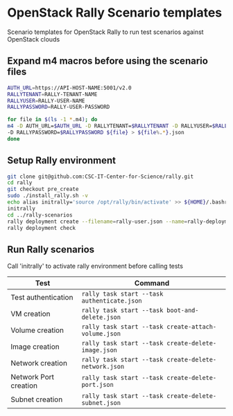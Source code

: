 OpenStack Rally Scenario templates
==================================

Scenario templates for OpenStack Rally to run test scenarios against OpenStack clouds

Expand m4 macros before using the scenario files
------------------------------------------------

```bash
AUTH_URL=https://API-HOST-NAME:5001/v2.0
RALLYTENANT=RALLY-TENANT-NAME
RALLYUSER=RALLY-USER-NAME
RALLYPASSWORD=RALLY-USER-PASSWORD

for file in $(ls -1 *.m4); do
m4 -D AUTH_URL=$AUTH_URL -D RALLYTENANT=$RALLYTENANT -D RALLYUSER=$RALLYUSER \
-D RALLYPASSWORD=$RALLYPASSWORD ${file} > ${file%.*}.json
done
```

Setup Rally environment
-----------------------

```bash
git clone git@github.com:CSC-IT-Center-for-Science/rally.git
cd rally
git checkout pre_create
sudo ./install_rally.sh -v
echo alias initrally='source /opt/rally/bin/activate' >> ${HOME}/.bashrc
initrally
cd ../rally-scenarios
rally deployment create --filename=rally-user.json --name=rally-deployment
rally deployment check 
```

Run Rally scenarios
-------------------

Call 'initrally' to activate rally environment before calling tests

|  Test                 | Command                                              |
|-----------------------|------------------------------------------------------|
| Test authentication   | `rally task start --task authenticate.json`          |
| VM creation           | `rally task start --task boot-and-delete.json`       |
| Volume creation       | `rally task start --task create-attach-volume.json`  |
| Image creation        | `rally task start --task create-delete-image.json`   |
| Network creation      | `rally task start --task create-delete-network.json` |
| Network Port creation | `rally task start --task create-delete-port.json`    |
| Subnet creation       | `rally task start --task create-delete-subnet.json`  |
